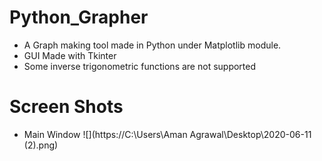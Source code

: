 # Python_Grapher
- A Graph making tool made in Python under Matplotlib module.
- GUI Made with Tkinter
- Some inverse trigonometric functions are not supported 

# Screen Shots
- Main Window
![](https://C:\Users\Aman Agrawal\Desktop\2020-06-11 (2).png)
